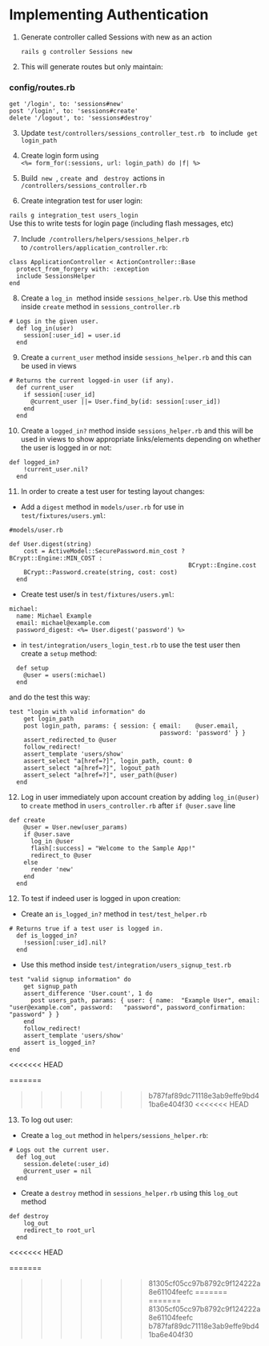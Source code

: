 # Implementing Authentication

1. Generate controller called Sessions with new as an action

   `rails g controller Sessions new`

2. This will generate routes but only maintain:

### config/routes.rb

`get '/login', to: 'sessions#new'`<br>
`post '/login', to: 'sessions#create'`<br>
`delete '/logout', to: 'sessions#destroy'`

3. Update `test/controllers/sessions_controller_test.rb` &nbsp; to include &nbsp;`get login_path`

4. Create login form using <br>
   `<%= form_for(:sessions, url: login_path) do |f| %>`

5. Build &nbsp;`new` &nbsp;, `create`&nbsp; and &nbsp; `destroy`&nbsp; actions in &nbsp; `/controllers/sessions_controller.rb`

6. Create integration test for user login:

`rails g integration_test users_login`<br>
Use this to write tests for login page (including flash messages, etc)

7. Include&nbsp; `/controllers/helpers/sessions_helper.rb`&nbsp; to&nbsp;`/controllers/application_controller.rb`:<br>

```
class ApplicationController < ActionController::Base
  protect_from_forgery with: :exception
  include SessionsHelper
end
```

8. Create a&nbsp;`log_in`&nbsp; method inside `sessions_helper.rb`. Use this method inside `create` method in `sessions_controller.rb`

```
# Logs in the given user.
  def log_in(user)
    session[:user_id] = user.id
  end
```

9. Create a `current_user` method inside `sessions_helper.rb` and this can be used in views

```
# Returns the current logged-in user (if any).
  def current_user
    if session[:user_id]
      @current_user ||= User.find_by(id: session[:user_id])
    end
  end
```

10. Create a `logged_in?` method inside `sessions_helper.rb` and this will be used in views to show appropriate links/elements depending on whether the user is logged in or not:

```
def logged_in?
    !current_user.nil?
  end
```

11. In order to create a test user for testing layout changes:

- Add a `digest` method in `models/user.rb` for use in `test/fixtures/users.yml`:

```
#models/user.rb

def User.digest(string)
    cost = ActiveModel::SecurePassword.min_cost ? BCrypt::Engine::MIN_COST :
                                                  BCrypt::Engine.cost
    BCrypt::Password.create(string, cost: cost)
  end
```

- Create test user/s in `test/fixtures/users.yml`:

```
michael:
  name: Michael Example
  email: michael@example.com
  password_digest: <%= User.digest('password') %>
```

- in `test/integration/users_login_test.rb` to use the test user then create a `setup` method:

```
  def setup
    @user = users(:michael)
  end
```

and do the test this way:

```
test "login with valid information" do
    get login_path
    post login_path, params: { session: { email:    @user.email,
                                          password: 'password' } }
    assert_redirected_to @user
    follow_redirect!
    assert_template 'users/show'
    assert_select "a[href=?]", login_path, count: 0
    assert_select "a[href=?]", logout_path
    assert_select "a[href=?]", user_path(@user)
  end
```

12. Log in user immediately upon account creation by adding `log_in(@user)` to `create` method in `users_controller.rb` after `if @user.save` line

```
def create
    @user = User.new(user_params)
    if @user.save
      log_in @user
      flash[:success] = "Welcome to the Sample App!"
      redirect_to @user
    else
      render 'new'
    end
  end
```

12. To test if indeed user is logged in upon creation:

- Create an `is_logged_in?` method in `test/test_helper.rb`

```
# Returns true if a test user is logged in.
  def is_logged_in?
    !session[:user_id].nil?
  end
```

- Use this method inside `test/integration/users_signup_test.rb`

```
test "valid signup information" do
    get signup_path
    assert_difference 'User.count', 1 do
      post users_path, params: { user: { name:  "Example User", email: "user@example.com", password:   "password", password_confirmation: "password" } }
    end
    follow_redirect!
    assert_template 'users/show'
    assert is_logged_in?
end
```
<<<<<<< HEAD

=======
>>>>>>> b787faf89dc71118e3ab9effe9bd41ba6e404f30
<<<<<<< HEAD

13. To log out user:

- Create a `log_out` method in `helpers/sessions_helper.rb`:

```
# Logs out the current user.
  def log_out
    session.delete(:user_id)
    @current_user = nil
  end
```

- Create a `destroy` method in `sessions_helper.rb` using this `log_out` method

```
def destroy
    log_out
    redirect_to root_url
  end
```
<<<<<<< HEAD

=======

> > > > > > > 81305cf05cc97b8792c9f124222a8e61104feefc
=======
=======
>>>>>>> 81305cf05cc97b8792c9f124222a8e61104feefc
>>>>>>> b787faf89dc71118e3ab9effe9bd41ba6e404f30
